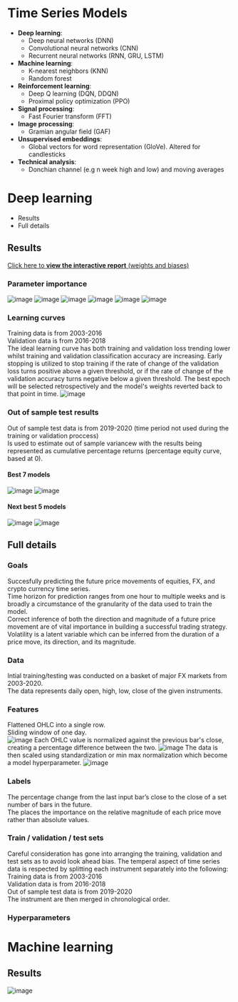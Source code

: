 # Time Series Models
* **Deep learning**:
  * Deep neural networks (DNN)
  * Convolutional neural networks (CNN)
  * Recurrent neural networks (RNN, GRU, LSTM)
* **Machine learning**:
  * K-nearest neighbors (KNN)
  * Random forest
* **Reinforcement learning**:
  * Deep Q learning (DQN, DDQN)
  * Proximal policy optimization (PPO)
* **Signal processing**:
  * Fast Fourier transform (FFT)  
* **Image processing**:
  * Gramian angular field (GAF)
* **Unsupervised embeddings**:
  * Global vectors for word representation (GloVe). Altered for candlesticks
* **Technical analysis**:
  * Donchian channel (e.g n week high and low) and moving averages

# Deep learning 
* Results
* Full details
## Results
[Click here to **view the interactive report** (weights and biases)](https://wandb.ai/jameshuckle/timeseries-3/reports/Deep-learning-for-time-series--VmlldzozMTY4NDE?accessToken=dcnujazmnsw0ouuas0s6fu8pxywes82rhaed8e64xwytsx2wvs86cilu8a3bydt9)
### Parameter importance
![image](https://www.dropbox.com/s/ms2beoqy0ccjrvf/1.PNG?raw=1)
![image](https://www.dropbox.com/s/3vqbue03adkqqzn/2.PNG?raw=1)
![image](https://www.dropbox.com/s/1edaiq0ozp5dtpf/3.PNG?raw=1)
![image](https://www.dropbox.com/s/0fo28vs8bc8k9we/4.PNG?raw=1)
![image](https://www.dropbox.com/s/4ag7m7ta6hi8a15/5.PNG?raw=1)
![image](https://www.dropbox.com/s/fjh4r2vvuil0x06/6.PNG?raw=1)
### Learning curves
Training data is from 2003-2016 <br>
Validation data is from 2016-2018  <br>
The ideal learning curve has both training and validation loss trending lower whilst training and validation classification accuracy are increasing. Early stopping is utilized to stop training if the rate of change of the validation loss turns positive above a given threshold, or if the rate of change of the validation accuracy turns negative below a given threshold. The best epoch will be selected retrospectively and the model's weights reverted back to that point in time. 
![image](https://www.dropbox.com/s/q528ym8icevph4b/7.PNG?raw=1)
### Out of sample test results
Out of sample test data is from 2019-2020 (time period not used during the training or validation proccess) <br>
Is used to estimate out of sample variancew with the results being represented as cumulative percentage returns (percentage equity curve, based at 0).
#### Best 7 models
![image](https://www.dropbox.com/s/7w7jl2719yiexpt/8.PNG?raw=1)
![image](https://www.dropbox.com/s/foyoyhsh7e7q3dk/9.PNG?raw=1)
#### Next best 5 models
![image](https://www.dropbox.com/s/f05uhyi7j5gayso/10.PNG?raw=1)
![image](https://www.dropbox.com/s/e95l51unki0u429/11.PNG?raw=1)

## Full details
### Goals
Succesfully predicting the future price movements of equities, FX, and crypto currency time series. <br>
Time horizon for prediction ranges from one hour to multiple weeks and is broadly a circumstance of the granularity of the data used to train the model. <br>
Correct inference of both the direction and magnitude of a future price movement are of vital importance in building a successful trading strategy. <br>
Volatility is a latent variable which can be inferred from the duration of a price move, its direction, and its magnitude.

### Data
Intial training/testing was conducted on a basket of major FX markets from 2003-2020. <br>
The data represents daily open, high, low, close of the given instruments. <br>
### Features
Flattened OHLC into a single row. <br>
Sliding window of one day. <br>
![image](https://www.dropbox.com/s/o8layjx21mafj3i/12.PNG?raw=1)
Each OHLC value is normalized against the previous bar's close, creating a percentage difference between the two.
![image](https://www.dropbox.com/s/v97p7qkdl8qsie5/13.PNG?raw=1)
The data is then scaled using standardization or min max normalization which become a model hyperparameter.
![image](https://www.dropbox.com/s/uw60hqopw7talu9/14.PNG?raw=1)

### Labels
The percentage change from the last input bar’s close to the close of a set number of bars in the future. <br>
The places the importance on the relative magnitude of each price move rather than absolute values.

### Train / validation / test sets
Careful consideration has gone into arranging the training, validation and test sets as to avoid look ahead bias.
The temperal aspect of time series data is respected by splitting each instrument separately into the following: <br>
Training data is from 2003-2016 <br>
Validation data is from 2016-2018 <br>
Out of sample test data is from 2019-2020 <br>
The instrument are then merged in chronological order.

### Hyperparameters

# Machine learning 
## Results
![image](https://www.dropbox.com/s/4xoctj2b1na60ez/19.png?raw=1)


